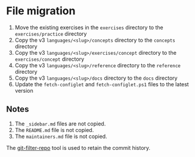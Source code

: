 # File migration

1. Move the existing exercises in the `exercises` directory to the `exercises/practice` directory
1. Copy the v3 `languages/<slug>/concepts` directory to the `concepts` directory
1. Copy the v3 `languages/<slug>/exercises/concept` directory to the `exercises/concept` directory
1. Copy the v3 `languages/<slug>/reference` directory to the `reference` directory
1. Copy the v3 `languages/<slug>/docs` directory to the `docs` directory
1. Update the `fetch-configlet` and `fetch-configlet.ps1` files to the latest version

## Notes

1. The `_sidebar.md` files are not copied.
1. The `README.md` file is not copied.
1. The `maintainers.md` file is not copied.

The [git-filter-repo](https://github.com/newren/git-filter-repo) tool is used to retain the commit history.
